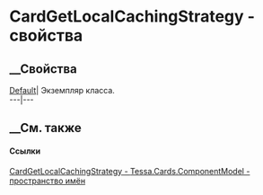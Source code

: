 # CardGetLocalCachingStrategy - свойства
##  __Свойства
[Default](P_Tessa_Cards_ComponentModel_CardGetLocalCachingStrategy_Default.htm)|
Экземпляр класса.  
---|---  
##  __См. также
#### Ссылки
[CardGetLocalCachingStrategy -
](T_Tessa_Cards_ComponentModel_CardGetLocalCachingStrategy.htm)
[Tessa.Cards.ComponentModel - пространство
имён](N_Tessa_Cards_ComponentModel.htm)
